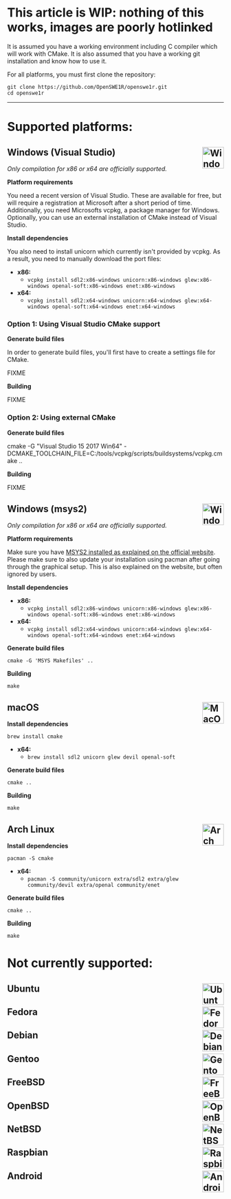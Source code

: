 # This article is WIP: nothing of this works, images are poorly hotlinked

It is assumed you have a working environment including C compiler which will work with CMake.
It is also assumed that you have a working git installation and know how to use it.

For all platforms, you must first clone the repository:

```
git clone https://github.com/OpenSWE1R/openswe1r.git
cd openswe1r
```

---

# Supported platforms:

## Windows (Visual Studio) <img align="right" width="50px" height="50px" src="http://www.unicorn-engine.org/images/windows.png" alt="Windows">

*Only compilation for x86 or x64 are officially supported.*

**Platform requirements**

You need a recent version of Visual Studio. These are available for free, but will require a registration at Microsoft after a short period of time.
Additionally, you need Microsofts vcpkg, a package manager for Windows.
Optionally, you can use an external installation of CMake instead of Visual Studio.

**Install dependencies**

You also need to install unicorn which currently isn't provided by vcpkg. As a result, you need to manually download the port files:

* **x86:**
  * `vcpkg install sdl2:x86-windows unicorn:x86-windows glew:x86-windows openal-soft:x86-windows enet:x86-windows`
* **x64:**
  * `vcpkg install sdl2:x64-windows unicorn:x64-windows glew:x64-windows openal-soft:x64-windows enet:x64-windows`

### Option 1: Using Visual Studio CMake support

**Generate build files**

In order to generate build files, you'll first have to create a settings file for CMake.

FIXME

**Building**

FIXME

### Option 2: Using external CMake

**Generate build files**

cmake -G "Visual Studio 15 2017 Win64" -DCMAKE_TOOLCHAIN_FILE=C:/tools/vcpkg/scripts/buildsystems/vcpkg.cmake ..

**Building**

FIXME

## Windows (msys2) <img align="right" width="50px" height="50px" src="http://www.unicorn-engine.org/images/windows.png" alt="Windows">

*Only compilation for x86 or x64 are officially supported.*

**Platform requirements**

Make sure you have [MSYS2 installed as explained on the official website](http://www.msys2.org/). Please make sure to also update your installation using pacman after going through the graphical setup. This is also explained on the website, but often ignored by users.

**Install dependencies**

* **x86:**
  * `vcpkg install sdl2:x86-windows unicorn:x86-windows glew:x86-windows openal-soft:x86-windows enet:x86-windows`
* **x64:**
  * `vcpkg install sdl2:x64-windows unicorn:x64-windows glew:x64-windows openal-soft:x64-windows enet:x64-windows`

**Generate build files**

`cmake -G 'MSYS Makefiles' ..`

**Building**

`make`


## macOS <img align="right" width="50px" height="50px" src="https://upload.wikimedia.org/wikipedia/commons/thumb/f/fa/Apple_logo_black.svg/80px-Apple_logo_black.svg.png" alt="MacOS">

**Install dependencies**

```
brew install cmake
```

* **x64:**
  * `brew install sdl2 unicorn glew devil openal-soft`

**Generate build files**

`cmake ..`

**Building**

`make`

## Arch Linux <img align="right" width="50px" height="50px" src="https://upload.wikimedia.org/wikipedia/commons/a/a5/Archlinux-icon-crystal-64.svg" alt="Arch Linux">

**Install dependencies**

```
pacman -S cmake
```

* **x64:**
  * `pacman -S community/unicorn extra/sdl2 extra/glew community/devil extra/openal community/enet`


**Generate build files**

`cmake ..`

**Building**

`make`

# Not currently supported:

## Ubuntu <img align="right" width="50px" height="50px" src="https://assets.ubuntu.com/v1/29985a98-ubuntu-logo32.png" alt="Ubuntu">

## Fedora <img align="right" width="50px" height="50px" src="https://upload.wikimedia.org/wikipedia/commons/3/3f/Fedora_logo.svg" alt="Fedora">

## Debian <img align="right" width="50px" height="50px" src="https://pbs.twimg.com/profile_images/919072984022822913/RUZ1R5Ik.jpg" alt="Debian">

## Gentoo <img align="right" width="50px" height="50px" src="https://upload.wikimedia.org/wikipedia/commons/4/48/Gentoo_Linux_logo_matte.svg" alt="Gentoo">

## FreeBSD <img align="right" width="50px" height="50px" src="http://www.unicorn-engine.org/images/freebsd.png" alt="FreeBSD">

## OpenBSD <img align="right" width="50px" height="50px" src="http://www.unicorn-engine.org/images/openbsd.png" alt="OpenBSD">

## NetBSD <img align="right" width="50px" height="50px" src="http://www.unicorn-engine.org/images/netbsd.png" alt="NetBSD">

## Raspbian <img align="right" height="50px" src="https://www.raspberrypi.org/app/uploads/2011/10/Raspi-PGB001.png" alt="Raspbian">

## Android <img align="right" width="50px" height="50px" src="https://upload.wikimedia.org/wikipedia/commons/thumb/d/d7/Android_robot.svg/1200px-Android_robot.svg.png" alt="Android">